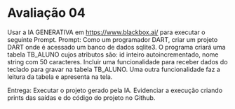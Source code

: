 # Avaliação 04 
Usar a IA GENERATIVA em https://www.blackbox.ai/ para executar o seguinte Prompt.
Prompt:
Como um programador DART, criar um projeto DART onde é
acessado um banco de dados sqlite3.
O programa criará uma tabela TB_ALUNO cujos atributos são:
id inteiro autoincrementado,
nome string com 50 caracteres.
Incluir uma funcionalidade para receber dados do teclado para
gravar na tabela TB_ALUNO. 
Uma outra funcionalidade faz a
leitura da tabela e apresenta na tela.

Entrega:
Executar o projeto gerado pela IA.
Evidenciar a execução criando prints das saídas e do código do projeto no Github.
